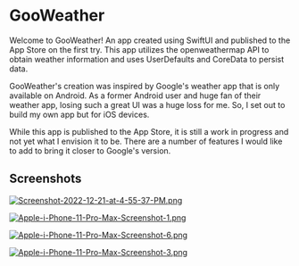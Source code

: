 
# GooWeather

Welcome to GooWeather! An app created using SwiftUI and published to the App Store on the first try. 
This app utilizes the openweathermap API to obtain weather information and uses UserDefaults and CoreData to persist data.

GooWeather's creation was inspired by Google's weather app that is only available on Android. 
As a former Android user and huge fan of their weather app, losing such a great UI was a huge loss for me.
So, I set out to build my own app but for iOS devices.

While this app is published to the App Store, it is still a work in progress and not yet what I envision it to be.
There are a number of features I would like to add to bring it closer to Google's version. 



## Screenshots

[![Screenshot-2022-12-21-at-4-55-37-PM.png](https://i.postimg.cc/sDmpWx91/Screenshot-2022-12-21-at-4-55-37-PM.png)](https://postimg.cc/QHB9GXzr)


[![Apple-i-Phone-11-Pro-Max-Screenshot-1.png](https://i.postimg.cc/MHKY3FCn/Apple-i-Phone-11-Pro-Max-Screenshot-1.png)](https://postimg.cc/ZB23CVKm)

[![Apple-i-Phone-11-Pro-Max-Screenshot-6.png](https://i.postimg.cc/dVMyLf5G/Apple-i-Phone-11-Pro-Max-Screenshot-6.png)](https://postimg.cc/Whn3y5L4)

[![Apple-i-Phone-11-Pro-Max-Screenshot-3.png](https://i.postimg.cc/s2j1WC7G/Apple-i-Phone-11-Pro-Max-Screenshot-3.png)](https://postimg.cc/XrPVMh2n)
